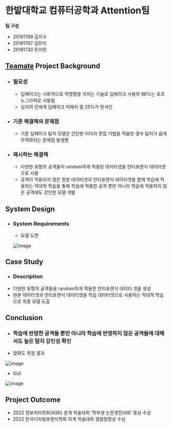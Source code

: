 # 한밭대학교 컴퓨터공학과 Attention팀

**팀 구성**
- 20191769 김지수 
- 20191767 김민지
- 20191730 민지민

## <u>Teamate</u> Project Background
- ### 필요성
  - 딥페이크는 사회적으로 악영향을 끼치는 기술로 딥페이크 사용의 96%는 포르노그라피로 사용됨
  - 심지어 전세계 딥페이크 피해자 중 25%가 한국인
- ### 기존 해결책의 문제점
  - 기존 딥페이크 탐지 모델은 간단한 이미지 편집 기법을 적용한 경우 탐지가 쉽게 무력화되는 문제점 발생함
- ### 제시하는 해결책
  - 다양한 유형의 공격들이 random하게 적용된 데이터셋을 안티포렌식 데이터셋으로 사용
  - 공격이 적용되지 않은 원본 데이터셋과 안티포렌식 데이터셋을 함께 학습에 적용하는 적대적 학습을 통해 학습에 적용한 공격 뿐만 아니라 학습에 적용하지 않은 공격에도 강인한 모델 개발
  
## System Design
  - ### System Requirements
    - 모델 도면
    
    ![image](https://user-images.githubusercontent.com/54435771/205571508-15d7ec61-8606-40cc-a490-ae638ccd01ba.png)
    
## Case Study
  - ### Description
  - 다양한 유형의 공격들을 random하게 적용한 안티포렌식 데이터 셋을 생성
  - 원본 데이터셋과 안티포렌식 데이터셋을 학습 데이터셋으로 사용하는 적대적 학습으로 최종 모델 도출
  
## Conclusion
  - ### 학습에 반영한 공격들 뿐만 아니라 학슴에 반영하지 않은 공격들에 대해서도 높은 탐지 강인성 확인
  - 정확도 측정 결과
  
  ![image](https://user-images.githubusercontent.com/54435771/205572001-1f8193ef-e8b6-4ea2-ba50-2d02d81a543d.png)

  - GUI
  
  ![image](https://user-images.githubusercontent.com/54435771/205572046-fdaeb26b-28d5-4ae3-95e3-7129a945d91c.png)

  
## Project Outcome
- 2022 정보처리학회(ASK) 춘계 학술대회 ‘학부생 논문경진대회’ 동상 수상
- 2022 한국디지털포렌식학회 하계 학술대회 경찰청장상 수상
